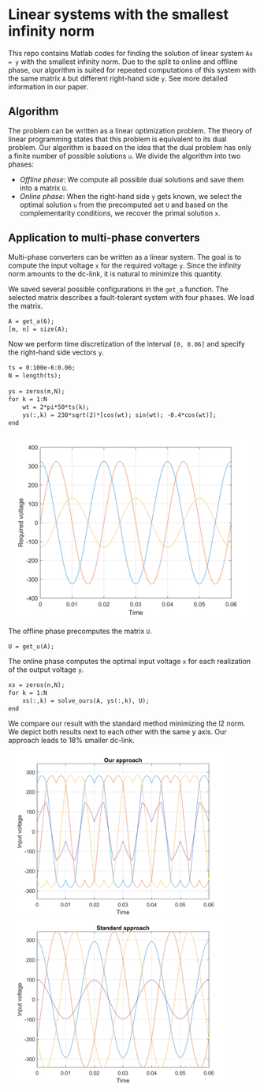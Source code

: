 # Linear systems with the smallest infinity norm

This repo contains Matlab codes for finding the solution of linear system ``Ax = y`` with the smallest infinity norm. Due to the split to online and offline phase, our algorithm is suited for repeated computations of this system with the same matrix ``A`` but different right-hand side ``y``. See more detailed information in our paper.

## Algorithm

The problem can be written as a linear optimization problem. The theory of linear programming states that this problem is equivalent to its dual problem. Our algorithm is based on the idea that the dual problem has only a finite number of possible solutions ``u``. We divide the algorithm into two phases:
- <i>Offline phase</i>: We compute all possible dual solutions and save them into a matrix ``U``.
- <i>Online phase</i>: When the right-hand side ``y`` gets known, we select the optimal solution ``u`` from the precomputed set ``U`` and based on the complementarity conditions, we recover the primal solution ``x``.

## Application to multi-phase converters

Multi-phase converters can be written as a linear system. The goal is to compute the input voltage ``x`` for the required voltage ``y``. Since the infinity norm amounts to the dc-link, it is natural to minimize this quantity.

We saved several possible configurations in the ``get_a`` function. The selected matrix describes a fault-tolerant system with four phases. We load the matrix.

```
A = get_a(6);
[m, n] = size(A);
```

Now we perform time discretization of the interval ``[0, 0.06]`` and specify the right-hand side vectors ``y``.

```
ts = 0:100e-6:0.06;
N = length(ts);

ys = zeros(m,N);
for k = 1:N
    wt = 2*pi*50*ts(k);
    ys(:,k) = 230*sqrt(2)*[cos(wt); sin(wt); -0.4*cos(wt)];
end
```

<img src="Figures/res1.png" width="500">

The offline phase precomputes the matrix ``U``.

```
U = get_u(A);
```

The online phase computes the optimal input voltage ``x`` for each realization of the output voltage ``y``.

```
xs = zeros(n,N);
for k = 1:N
    xs(:,k) = solve_ours(A, ys(:,k), U);
end
```

We compare our result with the standard method minimizing the l2 norm. We depict both results next to each other with the same y axis. Our approach leads to 18% smaller dc-link.

<img src="Figures/res2.png" width="450"><img src="Figures/res3.png" width="450">



